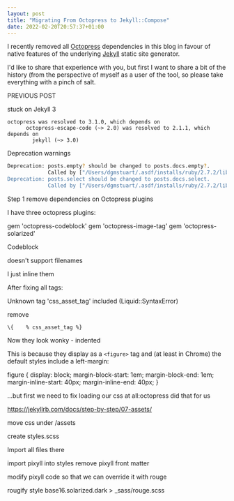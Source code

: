 ```yaml
---
layout: post
title: "Migrating From Octopress to Jekyll::Compose"
date: 2022-02-20T20:57:37+01:00
---
```


I recently removed all [Octopress](http://octopress.org/) dependencies in this
blog in favour of native features of the underlying [Jekyll](https://jekyllrb.com/)
static site generator.

I'd like to share that experience with you, but first I want to share a bit of
the history (from the perspective of myself as a user of the tool, so please
take everything with a pinch of salt.

PREVIOUS POST

stuck on Jekyll 3

```
octopress was resolved to 3.1.0, which depends on
      octopress-escape-code (~> 2.0) was resolved to 2.1.1, which depends on
        jekyll (~> 3.0)
```


Deprecation warnings

```sh
Deprecation: posts.empty? should be changed to posts.docs.empty?.
             Called by ["/Users/dgmstuart/.asdf/installs/ruby/2.7.2/lib/ruby/gems/2.7.0/gems/jekyll-3.9.1/lib/jekyll/collection.rb:39:in `method_missing'"].
Deprecation: posts.select should be changed to posts.docs.select.
             Called by ["/Users/dgmstuart/.asdf/installs/ruby/2.7.2/lib/ruby/gems/2.7.0/gems/jekyll-3.9.1/lib/jekyll/collection.rb:39:in `method_missing'"].
```


Step 1 remove dependencies on Octopress plugins

I have three octopress plugins:

  gem 'octopress-codeblock'
  gem 'octopress-image-tag'
  gem 'octopress-solarized'

Codeblock

doesn't support filenames

I just inline them

After fixing all tags:

Unknown tag 'css_asset_tag' included  (Liquid::SyntaxError)

remove

```liquid
\{    % css_asset_tag %}
```



Now they look wonky - indented

This is because they display as a `<figure>` tag and (at least in Chrome) the
default styles include a left-margin:

figure {
  display: block;
  margin-block-start: 1em;
  margin-block-end: 1em;
  margin-inline-start: 40px;
  margin-inline-end: 40px;
}

...but first we need to fix loading our css at all:octopress did that for us

https://jekyllrb.com/docs/step-by-step/07-assets/

move css under /assets

create styles.scss

Import all files there

import pixyll into styles
remove pixyll front matter

modify pixyll code so that we can override it with rouge

rougify style base16.solarized.dark > _sass/rouge.scss

